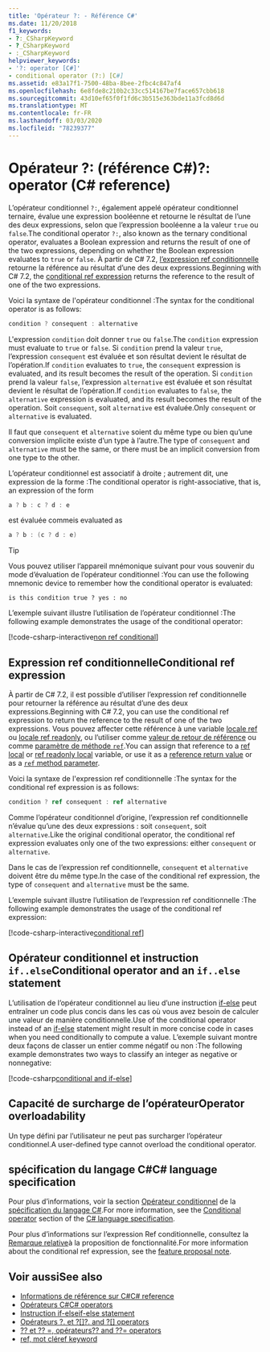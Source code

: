 ```yaml
---
title: 'Opérateur ?: - Référence C#'
ms.date: 11/20/2018
f1_keywords:
- ?:_CSharpKeyword
- ?_CSharpKeyword
- :_CSharpKeyword
helpviewer_keywords:
- '?: operator [C#]'
- conditional operator (?:) [C#]
ms.assetid: e83a17f1-7500-48ba-8bee-2fbc4c847af4
ms.openlocfilehash: 6e8fde8c210b2c33cc514167be7face657cbb618
ms.sourcegitcommit: 43d10ef65f0f1fd6c3b515e363bde11a3fcd8d6d
ms.translationtype: MT
ms.contentlocale: fr-FR
ms.lasthandoff: 03/03/2020
ms.locfileid: "78239377"
---
```

# <a name="-operator-c-reference"></a><span data-ttu-id="aea41-102">Opérateur ?: (référence C#)</span><span class="sxs-lookup"><span data-stu-id="aea41-102">?: operator (C# reference)</span></span>

<span data-ttu-id="aea41-103">L’opérateur conditionnel `?:`, également appelé opérateur conditionnel ternaire, évalue une expression booléenne et retourne le résultat de l’une des deux expressions, selon que l’expression booléenne a la valeur `true` ou `false`.</span><span class="sxs-lookup"><span data-stu-id="aea41-103">The conditional operator `?:`, also known as the ternary conditional operator, evaluates a Boolean expression and returns the result of one of the two expressions, depending on whether the Boolean expression evaluates to `true` or `false`.</span></span> <span data-ttu-id="aea41-104">À partir de C# 7.2, [l’expression ref conditionnelle](#conditional-ref-expression) retourne la référence au résultat d’une des deux expressions.</span><span class="sxs-lookup"><span data-stu-id="aea41-104">Beginning with C# 7.2, the [conditional ref expression](#conditional-ref-expression) returns the reference to the result of one of the two expressions.</span></span>

<span data-ttu-id="aea41-105">Voici la syntaxe de l'opérateur conditionnel :</span><span class="sxs-lookup"><span data-stu-id="aea41-105">The syntax for the conditional operator is as follows:</span></span>

```csharp
condition ? consequent : alternative
```

<span data-ttu-id="aea41-106">L'expression `condition` doit donner `true` ou `false`.</span><span class="sxs-lookup"><span data-stu-id="aea41-106">The `condition` expression must evaluate to `true` or `false`.</span></span> <span data-ttu-id="aea41-107">Si `condition` prend la valeur `true`, l’expression `consequent` est évaluée et son résultat devient le résultat de l’opération.</span><span class="sxs-lookup"><span data-stu-id="aea41-107">If `condition` evaluates to `true`, the `consequent` expression is evaluated, and its result becomes the result of the operation.</span></span> <span data-ttu-id="aea41-108">Si `condition` prend la valeur `false`, l’expression `alternative` est évaluée et son résultat devient le résultat de l’opération.</span><span class="sxs-lookup"><span data-stu-id="aea41-108">If `condition` evaluates to `false`, the `alternative` expression is evaluated, and its result becomes the result of the operation.</span></span> <span data-ttu-id="aea41-109">Soit `consequent`, soit `alternative` est évaluée.</span><span class="sxs-lookup"><span data-stu-id="aea41-109">Only `consequent` or `alternative` is evaluated.</span></span>

<span data-ttu-id="aea41-110">Il faut que `consequent` et `alternative` soient du même type ou bien qu’une conversion implicite existe d’un type à l’autre.</span><span class="sxs-lookup"><span data-stu-id="aea41-110">The type of `consequent` and `alternative` must be the same, or there must be an implicit conversion from one type to the other.</span></span>

<span data-ttu-id="aea41-111">L’opérateur conditionnel est associatif à droite ; autrement dit, une expression de la forme :</span><span class="sxs-lookup"><span data-stu-id="aea41-111">The conditional operator is right-associative, that is, an expression of the form</span></span>

```csharp
a ? b : c ? d : e
```

<span data-ttu-id="aea41-112">est évaluée comme</span><span class="sxs-lookup"><span data-stu-id="aea41-112">is evaluated as</span></span>

```csharp
a ? b : (c ? d : e)
```

> [!TIP]
> <span data-ttu-id="aea41-113">Vous pouvez utiliser l’appareil mnémonique suivant pour vous souvenir du mode d’évaluation de l’opérateur conditionnel :</span><span class="sxs-lookup"><span data-stu-id="aea41-113">You can use the following mnemonic device to remember how the conditional operator is evaluated:</span></span>
>
> ```text
> is this condition true ? yes : no
> ```

<span data-ttu-id="aea41-114">L’exemple suivant illustre l’utilisation de l’opérateur conditionnel :</span><span class="sxs-lookup"><span data-stu-id="aea41-114">The following example demonstrates the usage of the conditional operator:</span></span>

[!code-csharp-interactive[non ref conditional](~/samples/snippets/csharp/language-reference/operators/ConditionalOperator.cs#ConditionalValue)]

## <a name="conditional-ref-expression"></a><span data-ttu-id="aea41-115">Expression ref conditionnelle</span><span class="sxs-lookup"><span data-stu-id="aea41-115">Conditional ref expression</span></span>

<span data-ttu-id="aea41-116">À partir de C# 7.2, il est possible d’utiliser l’expression ref conditionnelle pour retourner la référence au résultat d’une des deux expressions.</span><span class="sxs-lookup"><span data-stu-id="aea41-116">Beginning with C# 7.2, you can use the conditional ref expression to return the reference to the result of one of the two expressions.</span></span> <span data-ttu-id="aea41-117">Vous pouvez affecter cette référence à une variable [locale ref](../keywords/ref.md#ref-locals) ou [locale ref readonly](../keywords/ref.md#ref-readonly-locals), ou l’utiliser comme [valeur de retour de référence](../keywords/ref.md#reference-return-values) ou comme [paramètre de méthode `ref`](../keywords/ref.md#passing-an-argument-by-reference).</span><span class="sxs-lookup"><span data-stu-id="aea41-117">You can assign that reference to a [ref local](../keywords/ref.md#ref-locals) or [ref readonly local](../keywords/ref.md#ref-readonly-locals) variable, or use it as a [reference return value](../keywords/ref.md#reference-return-values) or as a [`ref` method parameter](../keywords/ref.md#passing-an-argument-by-reference).</span></span>

<span data-ttu-id="aea41-118">Voici la syntaxe de l'expression ref conditionnelle :</span><span class="sxs-lookup"><span data-stu-id="aea41-118">The syntax for the conditional ref expression is as follows:</span></span>

```csharp
condition ? ref consequent : ref alternative
```

<span data-ttu-id="aea41-119">Comme l’opérateur conditionnel d’origine, l’expression ref conditionnelle n’évalue qu’une des deux expressions : soit `consequent`, soit `alternative`.</span><span class="sxs-lookup"><span data-stu-id="aea41-119">Like the original conditional operator, the conditional ref expression evaluates only one of the two expressions: either `consequent` or `alternative`.</span></span>

<span data-ttu-id="aea41-120">Dans le cas de l’expression ref conditionnelle, `consequent` et `alternative` doivent être du même type.</span><span class="sxs-lookup"><span data-stu-id="aea41-120">In the case of the conditional ref expression, the type of `consequent` and `alternative` must be the same.</span></span>

<span data-ttu-id="aea41-121">L’exemple suivant illustre l’utilisation de l’expression ref conditionnelle :</span><span class="sxs-lookup"><span data-stu-id="aea41-121">The following example demonstrates the usage of the conditional ref expression:</span></span>

[!code-csharp-interactive[conditional ref](~/samples/snippets/csharp/language-reference/operators/ConditionalOperator.cs#ConditionalRef)]

## <a name="conditional-operator-and-an-ifelse-statement"></a><span data-ttu-id="aea41-122">Opérateur conditionnel et instruction `if..else`</span><span class="sxs-lookup"><span data-stu-id="aea41-122">Conditional operator and an `if..else` statement</span></span>

<span data-ttu-id="aea41-123">L’utilisation de l’opérateur conditionnel au lieu d’une instruction [if-else](../keywords/if-else.md) peut entraîner un code plus concis dans les cas où vous avez besoin de calculer une valeur de manière conditionnelle.</span><span class="sxs-lookup"><span data-stu-id="aea41-123">Use of the conditional operator instead of an [if-else](../keywords/if-else.md) statement might result in more concise code in cases when you need conditionally to compute a value.</span></span> <span data-ttu-id="aea41-124">L’exemple suivant montre deux façons de classer un entier comme négatif ou non :</span><span class="sxs-lookup"><span data-stu-id="aea41-124">The following example demonstrates two ways to classify an integer as negative or nonnegative:</span></span>

[!code-csharp[conditional and if-else](~/samples/snippets/csharp/language-reference/operators/ConditionalOperator.cs#CompareWithIf)]

## <a name="operator-overloadability"></a><span data-ttu-id="aea41-125">Capacité de surcharge de l’opérateur</span><span class="sxs-lookup"><span data-stu-id="aea41-125">Operator overloadability</span></span>

<span data-ttu-id="aea41-126">Un type défini par l’utilisateur ne peut pas surcharger l’opérateur conditionnel.</span><span class="sxs-lookup"><span data-stu-id="aea41-126">A user-defined type cannot overload the conditional operator.</span></span>

## <a name="c-language-specification"></a><span data-ttu-id="aea41-127">spécification du langage C#</span><span class="sxs-lookup"><span data-stu-id="aea41-127">C# language specification</span></span>

<span data-ttu-id="aea41-128">Pour plus d’informations, voir la section [Opérateur conditionnel](~/_csharplang/spec/expressions.md#conditional-operator) de la [spécification du langage C#](~/_csharplang/spec/introduction.md).</span><span class="sxs-lookup"><span data-stu-id="aea41-128">For more information, see the [Conditional operator](~/_csharplang/spec/expressions.md#conditional-operator) section of the [C# language specification](~/_csharplang/spec/introduction.md).</span></span>

<span data-ttu-id="aea41-129">Pour plus d’informations sur l’expression Ref conditionnelle, consultez la [Remarque relative](~/_csharplang/proposals/csharp-7.2/conditional-ref.md)à la proposition de fonctionnalité.</span><span class="sxs-lookup"><span data-stu-id="aea41-129">For more information about the conditional ref expression, see the [feature proposal note](~/_csharplang/proposals/csharp-7.2/conditional-ref.md).</span></span>

## <a name="see-also"></a><span data-ttu-id="aea41-130">Voir aussi</span><span class="sxs-lookup"><span data-stu-id="aea41-130">See also</span></span>

- [<span data-ttu-id="aea41-131">Informations de référence sur C#</span><span class="sxs-lookup"><span data-stu-id="aea41-131">C# reference</span></span>](../index.md)
- [<span data-ttu-id="aea41-132">Opérateurs C#</span><span class="sxs-lookup"><span data-stu-id="aea41-132">C# operators</span></span>](index.md)
- [<span data-ttu-id="aea41-133">Instruction if-else</span><span class="sxs-lookup"><span data-stu-id="aea41-133">if-else statement</span></span>](../keywords/if-else.md)
- <span data-ttu-id="aea41-134">[Opérateurs ?. et ?[]](member-access-operators.md#null-conditional-operators--and-)</span><span class="sxs-lookup"><span data-stu-id="aea41-134">[?. and ?[] operators](member-access-operators.md#null-conditional-operators--and-)</span></span>
- [<span data-ttu-id="aea41-135">?? et ?? =, opérateurs</span><span class="sxs-lookup"><span data-stu-id="aea41-135">?? and ??= operators</span></span>](null-coalescing-operator.md)
- [<span data-ttu-id="aea41-136">ref, mot clé</span><span class="sxs-lookup"><span data-stu-id="aea41-136">ref keyword</span></span>](../keywords/ref.md)
